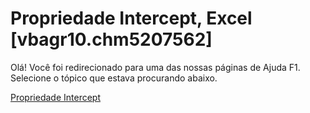 
# Propriedade Intercept, Excel [vbagr10.chm5207562]

Olá! Você foi redirecionado para uma das nossas páginas de Ajuda F1. Selecione o tópico que estava procurando abaixo.

[Propriedade Intercept](http://msdn.microsoft.com/library/9c7c4193-8f9d-0f33-74c7-055a9124320e%28Office.15%29.aspx)
